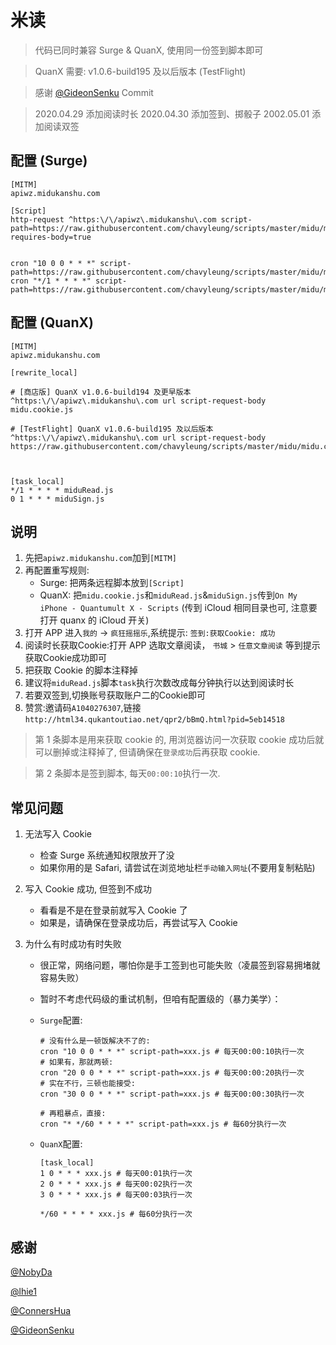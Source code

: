 # 米读

> 代码已同时兼容 Surge & QuanX, 使用同一份签到脚本即可

> QuanX 需要: v1.0.6-build195 及以后版本 (TestFlight)

> 感谢 [@GideonSenku](https://github.com/GideonSenku) Commit

> 2020.04.29 添加阅读时长
> 2020.04.30 添加签到、掷骰子
> 2002.05.01 添加阅读双签
## 配置 (Surge)

```properties
[MITM]
apiwz.midukanshu.com

[Script]
http-request ^https:\/\/apiwz\.midukanshu\.com script-path=https://raw.githubusercontent.com/chavyleung/scripts/master/midu/midu.cookie.js, requires-body=true


cron "10 0 0 * * *" script-path=https://raw.githubusercontent.com/chavyleung/scripts/master/midu/miduSign.js
cron "*/1 * * * *" script-path=https://raw.githubusercontent.com/chavyleung/scripts/master/midu/miduRead.js
```

## 配置 (QuanX)

```properties
[MITM]
apiwz.midukanshu.com

[rewrite_local]

# [商店版] QuanX v1.0.6-build194 及更早版本
^https:\/\/apiwz\.midukanshu\.com url script-request-body midu.cookie.js

# [TestFlight] QuanX v1.0.6-build195 及以后版本
^https:\/\/apiwz\.midukanshu\.com url script-request-body https://raw.githubusercontent.com/chavyleung/scripts/master/midu/midu.cookie.js



[task_local]
*/1 * * * * miduRead.js
0 1 * * * miduSign.js
```

## 说明

1. 先把`apiwz.midukanshu.com`加到`[MITM]`
2. 再配置重写规则:
   - Surge: 把两条远程脚本放到`[Script]`
   - QuanX: 把`midu.cookie.js`和`miduRead.js`&`miduSign.js`传到`On My iPhone - Quantumult X - Scripts` (传到 iCloud 相同目录也可, 注意要打开 quanx 的 iCloud 开关)
3. 打开 APP 进入`我的` -> `疯狂摇摇乐`,系统提示: `签到:获取Cookie: 成功`
4. 阅读时长获取Cookie:打开 APP 选取文章阅读， `书城` > `任意文章阅读` 等到提示获取Cookie成功即可
5. 把获取 Cookie 的脚本注释掉
6. 建议将`miduRead.js`脚本`task`执行次数改成每分钟执行以达到阅读时长
7. 若要双签到,切换账号获取账户二的Cookie即可
8. 赞赏:邀请码`A1040276307`,链接`http://html34.qukantoutiao.net/qpr2/bBmQ.html?pid=5eb14518`
> 第 1 条脚本是用来获取 cookie 的, 用浏览器访问一次获取 cookie 成功后就可以删掉或注释掉了, 但请确保在`登录成功`后再获取 cookie.

> 第 2 条脚本是签到脚本, 每天`00:00:10`执行一次.

## 常见问题

1. 无法写入 Cookie

   - 检查 Surge 系统通知权限放开了没
   - 如果你用的是 Safari, 请尝试在浏览地址栏`手动输入网址`(不要用复制粘贴)

2. 写入 Cookie 成功, 但签到不成功

   - 看看是不是在登录前就写入 Cookie 了
   - 如果是，请确保在登录成功后，再尝试写入 Cookie

3. 为什么有时成功有时失败

   - 很正常，网络问题，哪怕你是手工签到也可能失败（凌晨签到容易拥堵就容易失败）
   - 暂时不考虑代码级的重试机制，但咱有配置级的（暴力美学）：

   - `Surge`配置:

     ```properties
     # 没有什么是一顿饭解决不了的:
     cron "10 0 0 * * *" script-path=xxx.js # 每天00:00:10执行一次
     # 如果有，那就两顿:
     cron "20 0 0 * * *" script-path=xxx.js # 每天00:00:20执行一次
     # 实在不行，三顿也能接受:
     cron "30 0 0 * * *" script-path=xxx.js # 每天00:00:30执行一次

     # 再粗暴点，直接:
     cron "* */60 * * * *" script-path=xxx.js # 每60分执行一次
     ```

   - `QuanX`配置:

     ```properties
     [task_local]
     1 0 * * * xxx.js # 每天00:01执行一次
     2 0 * * * xxx.js # 每天00:02执行一次
     3 0 * * * xxx.js # 每天00:03执行一次

     */60 * * * * xxx.js # 每60分执行一次
     ```

## 感谢

[@NobyDa](https://github.com/NobyDa)

[@lhie1](https://github.com/lhie1)

[@ConnersHua](https://github.com/ConnersHua)

[@GideonSenku](https://github.com/GideonSenku)
